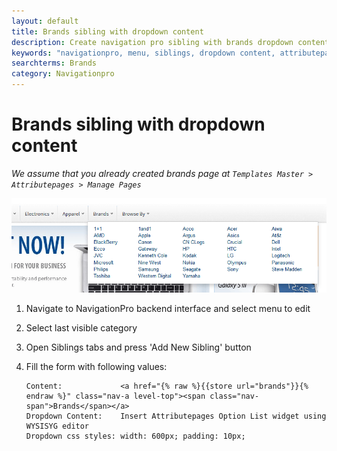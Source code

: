 ```yaml
---
layout: default
title: Brands sibling with dropdown content
description: Create navigation pro sibling with brands dropdown content
keywords: "navigationpro, menu, siblings, dropdown content, attributepages"
searchterms: Brands
category: Navigationpro
---
```


# Brands sibling with dropdown content

*We assume that you already created brands page at
`Templates Master > Attributepages > Manage Pages`*

![Brands sibling with dropdown](/images/navigationpro/siblings/brands_with_dropdown_content.png)

1.  Navigate to NavigationPro backend interface and select menu to edit
2.  Select last visible category
3.  Open Siblings tabs and press 'Add New Sibling' button
4.  Fill the form with following values:

    ```
    Content:             <a href="{% raw %}{{store url="brands"}}{% endraw %}" class="nav-a level-top"><span class="nav-span">Brands</span></a>
    Dropdown Content:    Insert Attributepages Option List widget using WYSISYG editor
    Dropdown css styles: width: 600px; padding: 10px;
    ```

